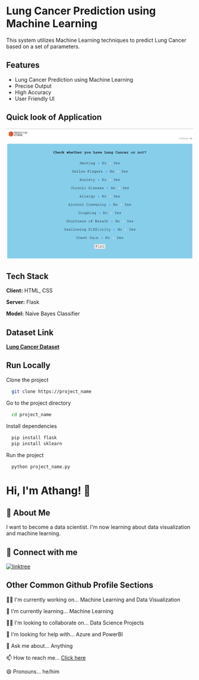 
# Lung Cancer Prediction using Machine Learning


This system utilizes Machine Learning techniques to predict Lung Cancer based on a set of parameters.



## Features


- Lung Cancer Prediction using Machine Learning
- Precise Output
- High Accuracy
- User Friendly UI


## Quick look of Application


![](Image%202.png)


## Tech Stack


**Client:** HTML, CSS


**Server:** Flask


**Model:** Naive Bayes Classifier



## Dataset Link


<a href= "https://www.kaggle.com/datasets/mysarahmadbhat/lung-cancer">**Lung Cancer Dataset** </a>


## Run Locally


Clone the project


```bash
  git clone https://project_name
```


Go to the project directory


```bash
  cd project_name
```


Install dependencies


```cmd
  pip install flask
  pip install sklearn
```


Run the project


```cmd
  python project_name.py
```



# Hi, I'm Athang! 👋



## 🚀 About Me


I want to become a data scientist.
I'm now learning about data visualization and machine learning.



## 🔗 Connect with me
[![linktree](https://img.shields.io/badge/linktree-39E09B?style=for-the-badge&logo=linktree&logoColor=white)](https://linktr.ee/Athang0)



## Other Common Github Profile Sections
👩‍💻 I'm currently working on... Machine Learning and Data Visualization


🧠 I'm currently learning... Machine Learning


👯‍♀️ I'm looking to collaborate on... Data Science Projects


🤔 I'm looking for help with... Azure and PowerBI


💬 Ask me about... Anything 


📫 How to reach me... <a href="https://linktr.ee/Athang0"> Click here </a>


😄 Pronouns... he/him

